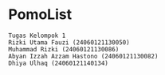 # PomoList
    Tugas Kelompok 1
    Rizki Utama Fauzi (24060121130050)
    Muhammad Rizki (24060121130086)
    Abyan Izzah Azzam Hastono (24060121130082)
    Dhiya Ulhaq (24060121140134)
